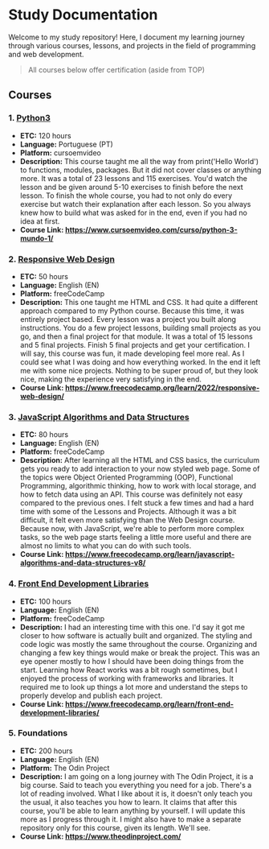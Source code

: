 # Study Documentation

Welcome to my study repository! Here, I document my learning journey through various courses, lessons, and projects in the field of programming and web development.
>All courses below offer certification (aside from TOP)

## Courses

### 1. [Python3](https://github.com/Vittv/Study/tree/main/cursoemvideo/Python)
- **ETC:** 120 hours
- **Language:** Portuguese (PT)
- **Platform:** cursoemvideo
- **Description:** This course taught me all the way from print('Hello World') to functions, modules, packages. But it did not cover classes or anything more. It was a total of 23 lessons and 115 exercises. You'd watch the lesson and be given around 5-10 exercises to finish before the next lesson. To finish the whole course, you had to not only do every exercise but watch their explanation after each lesson. So you always knew how to build what was asked for in the end, even if you had no idea at first.
- **Course Link: https://www.cursoemvideo.com/curso/python-3-mundo-1/** 

### 2. [Responsive Web Design](https://github.com/Vittv/Study/tree/main/freecodecamp/01%20-%20Responsive%20Web%20Design)
- **ETC:** 50 hours
- **Language:** English (EN)
- **Platform:** freeCodeCamp
- **Description:** This one taught me HTML and CSS. It had quite a different approach compared to my Python course. Because this time, it was entirely project based. Every lesson was a project you built along instructions. You do a few project lessons, building small projects as you go, and then a final project for that module. It was a total of 15 lessons and 5 final projects. Finish 5 final projects and get your certification. I will say, this course was fun, it made developing feel more real. As I could see what I was doing and how everything worked. In the end it left me with some nice projects. Nothing to be super proud of, but they look nice, making the experience very satisfying in the end.
- **Course Link: https://www.freecodecamp.org/learn/2022/responsive-web-design/**

### 3. [JavaScript Algorithms and Data Structures](https://github.com/Vittv/Study/tree/main/freecodecamp/02%20-%20JavaScript%20Algorithms%20and%20Data%20Structures)
- **ETC:** 80 hours
- **Language:** English (EN)
- **Platform:** freeCodeCamp
- **Description:** After learning all the HTML and CSS basics, the curriculum gets you ready to add interaction to your now styled web page. Some of the topics were Object Oriented Programming (OOP), Functional Programming, algorithmic thinking, how to work with local storage, and how to fetch data using an API. This course was definitely not easy compared to the previous ones. I felt stuck a few times and had a hard time with some of the Lessons and Projects. Although it was a bit difficult, it felt even more satisfying than the Web Design course. Because now, with JavaScript, we're able to perform more complex tasks, so the web page starts feeling a little more useful and there are almost no limits to what you can do with such tools.
- **Course Link: https://www.freecodecamp.org/learn/javascript-algorithms-and-data-structures-v8/**

### 4. [Front End Development Libraries](https://github.com/Vittv/Study/tree/main/freecodecamp/03%20-%20Front%20End%20Development%20Libraries)
- **ETC:** 100 hours
- **Language:** English (EN)
- **Platform:** freeCodeCamp
- **Description:** I had an interesting time with this one. I'd say it got me closer to how software is actually built and organized. The styling and code logic was mostly the same throughout the course. Organizing and changing a few key things would make or break the project. This was an eye opener mostly to how I should have been doing things from the start. Learning how React works was a bit rough sometimes, but I enjoyed the process of working with frameworks and libraries. It required me to look up things a lot more and understand the steps to properly develop and publish each project. 
- **Course Link: https://www.freecodecamp.org/learn/front-end-development-libraries/**

### 5. Foundations
- **ETC:** 200 hours
- **Language:** English (EN)
- **Platform:** The Odin Project
- **Description:** I am going on a long journey with The Odin Project, it is a big course. Said to teach you everything you need for a job. There's a lot of reading involved. What I like about it is, it doesn't only teach you the usual, it also teaches you how to learn. It claims that after this course, you'll be able to learn anything by yourself. I will update this more as I progress through it. I might also have to make a separate repository only for this course, given its length. We'll see.
- **Course Link: https://www.theodinproject.com/**

